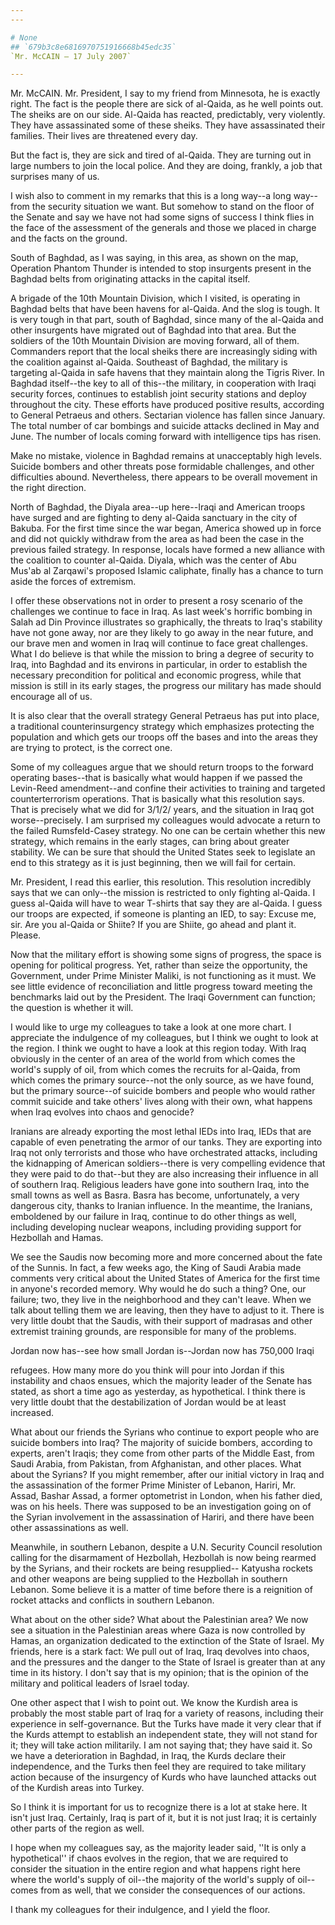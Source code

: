 ```yaml
---
---

# None
## `679b3c8e6816970751916668b45edc35`
`Mr. McCAIN — 17 July 2007`

---
```



Mr. McCAIN. Mr. President, I say to my friend from Minnesota, he is 
exactly right. The fact is the people there are sick of al-Qaida, as he 
well points out. The sheiks are on our side. Al-Qaida has reacted, 
predictably, very violently. They have assassinated some of these 
sheiks. They have assassinated their families. Their lives are 
threatened every day.

But the fact is, they are sick and tired of al-Qaida. They are 
turning out in large numbers to join the local police. And they are 
doing, frankly, a job that surprises many of us.

I wish also to comment in my remarks that this is a long way--a long 
way--from the security situation we want. But somehow to stand on the 
floor of the Senate and say we have not had some signs of success I 
think flies in the face of the assessment of the generals and those we 
placed in charge and the facts on the ground.

South of Baghdad, as I was saying, in this area, as shown on the map, 
Operation Phantom Thunder is intended to stop insurgents present in the 
Baghdad belts from originating attacks in the capital itself.

A brigade of the 10th Mountain Division, which I visited, is 
operating in Baghdad belts that have been havens for al-Qaida. And the 
slog is tough. It is very tough in that part, south of Baghdad, since 
many of the al-Qaida and other insurgents have migrated out of Baghdad 
into that area. But the soldiers of the 10th Mountain Division are 
moving forward, all of them. Commanders report that the local sheiks 
there are increasingly siding with the coalition against al-Qaida. 
Southeast of Baghdad, the military is targeting al-Qaida in safe havens 
that they maintain along the Tigris River. In Baghdad itself--the key 
to all of this--the military, in cooperation with Iraqi security 
forces, continues to establish joint security stations and deploy 
throughout the city. These efforts have produced positive results, 
according to General Petraeus and others. Sectarian violence has fallen 
since January. The total number of car bombings and suicide attacks 
declined in May and June. The number of locals coming forward with 
intelligence tips has risen.


Make no mistake, violence in Baghdad remains at unacceptably high 
levels. Suicide bombers and other threats pose formidable challenges, 
and other difficulties abound. Nevertheless, there appears to be 
overall movement in the right direction.

North of Baghdad, the Diyala area--up here--Iraqi and American troops 
have surged and are fighting to deny al-Qaida sanctuary in the city of 
Bakuba. For the first time since the war began, America showed up in 
force and did not quickly withdraw from the area as had been the case 
in the previous failed strategy. In response, locals have formed a new 
alliance with the coalition to counter al-Qaida. Diyala, which was the 
center of Abu Mus'ab al Zarqawi's proposed Islamic caliphate, finally 
has a chance to turn aside the forces of extremism.

I offer these observations not in order to present a rosy scenario of 
the challenges we continue to face in Iraq. As last week's horrific 
bombing in Salah ad Din Province illustrates so graphically, the 
threats to Iraq's stability have not gone away, nor are they likely to 
go away in the near future, and our brave men and women in Iraq will 
continue to face great challenges. What I do believe is that while the 
mission to bring a degree of security to Iraq, into Baghdad and its 
environs in particular, in order to establish the necessary 
precondition for political and economic progress, while that mission is 
still in its early stages, the progress our military has made should 
encourage all of us.

It is also clear that the overall strategy General Petraeus has put 
into place, a traditional counterinsurgency strategy which emphasizes 
protecting the population and which gets our troops off the bases and 
into the areas they are trying to protect, is the correct one.

Some of my colleagues argue that we should return troops to the 
forward operating bases--that is basically what would happen if we 
passed the Levin-Reed amendment--and confine their activities to 
training and targeted counterterrorism operations. That is basically 
what this resolution says. That is precisely what we did for 3/1/2/ 
years, and the situation in Iraq got worse--precisely. I am surprised 
my colleagues would advocate a return to the failed Rumsfeld-Casey 
strategy. No one can be certain whether this new strategy, which 
remains in the early stages, can bring about greater stability. We can 
be sure that should the United States seek to legislate an end to this 
strategy as it is just beginning, then we will fail for certain.

Mr. President, I read this earlier, this resolution. This resolution 
incredibly says that we can only--the mission is restricted to only 
fighting al-Qaida. I guess al-Qaida will have to wear T-shirts that say 
they are al-Qaida. I guess our troops are expected, if someone is 
planting an IED, to say: Excuse me, sir. Are you al-Qaida or Shiite? If 
you are Shiite, go ahead and plant it. Please.

Now that the military effort is showing some signs of progress, the 
space is opening for political progress. Yet, rather than seize the 
opportunity, the Government, under Prime Minister Maliki, is not 
functioning as it must. We see little evidence of reconciliation and 
little progress toward meeting the benchmarks laid out by the 
President. The Iraqi Government can function; the question is whether 
it will.

I would like to urge my colleagues to take a look at one more chart. 
I appreciate the indulgence of my colleagues, but I think we ought to 
look at the region. I think we ought to have a look at this region 
today. With Iraq obviously in the center of an area of the world from 
which comes the world's supply of oil, from which comes the recruits 
for al-Qaida, from which comes the primary source--not the only source, 
as we have found, but the primary source--of suicide bombers and people 
who would rather commit suicide and take others' lives along with their 
own, what happens when Iraq evolves into chaos and genocide?

Iranians are already exporting the most lethal IEDs into Iraq, IEDs 
that are capable of even penetrating the armor of our tanks. They are 
exporting into Iraq not only terrorists and those who have orchestrated 
attacks, including the kidnapping of American soldiers--there is very 
compelling evidence that they were paid to do that--but they are also 
increasing their influence in all of southern Iraq. Religious leaders 
have gone into southern Iraq, into the small towns as well as Basra. 
Basra has become, unfortunately, a very dangerous city, thanks to 
Iranian influence. In the meantime, the Iranians, emboldened by our 
failure in Iraq, continue to do other things as well, including 
developing nuclear weapons, including providing support for Hezbollah 
and Hamas.

We see the Saudis now becoming more and more concerned about the fate 
of the Sunnis. In fact, a few weeks ago, the King of Saudi Arabia made 
comments very critical about the United States of America for the first 
time in anyone's recorded memory. Why would he do such a thing? One, 
our failure; two, they live in the neighborhood and they can't leave. 
When we talk about telling them we are leaving, then they have to 
adjust to it. There is very little doubt that the Saudis, with their 
support of madrasas and other extremist training grounds, are 
responsible for many of the problems.

Jordan now has--see how small Jordan is--Jordan now has 750,000 Iraqi


refugees. How many more do you think will pour into Jordan if this 
instability and chaos ensues, which the majority leader of the Senate 
has stated, as short a time ago as yesterday, as hypothetical. I think 
there is very little doubt that the destabilization of Jordan would be 
at least increased.

What about our friends the Syrians who continue to export people who 
are suicide bombers into Iraq? The majority of suicide bombers, 
according to experts, aren't Iraqis; they come from other parts of the 
Middle East, from Saudi Arabia, from Pakistan, from Afghanistan, and 
other places. What about the Syrians? If you might remember, after our 
initial victory in Iraq and the assassination of the former Prime 
Minister of Lebanon, Hariri, Mr. Assad, Bashar Assad, a former 
optometrist in London, when his father died, was on his heels. There 
was supposed to be an investigation going on of the Syrian involvement 
in the assassination of Hariri, and there have been other 
assassinations as well.


Meanwhile, in southern Lebanon, despite a U.N. Security Council 
resolution calling for the disarmament of Hezbollah, Hezbollah is now 
being rearmed by the Syrians, and their rockets are being resupplied--
Katyusha rockets and other weapons are being supplied to the Hezbollah 
in southern Lebanon. Some believe it is a matter of time before there 
is a reignition of rocket attacks and conflicts in southern Lebanon.

What about on the other side? What about the Palestinian area? We now 
see a situation in the Palestinian areas where Gaza is now controlled 
by Hamas, an organization dedicated to the extinction of the State of 
Israel. My friends, here is a stark fact: We pull out of Iraq, Iraq 
devolves into chaos, and the pressures and the danger to the State of 
Israel is greater than at any time in its history. I don't say that is 
my opinion; that is the opinion of the military and political leaders 
of Israel today.

One other aspect that I wish to point out. We know the Kurdish area 
is probably the most stable part of Iraq for a variety of reasons, 
including their experience in self-governance. But the Turks have made 
it very clear that if the Kurds attempt to establish an independent 
state, they will not stand for it; they will take action militarily. I 
am not saying that; they have said it. So we have a deterioration in 
Baghdad, in Iraq, the Kurds declare their independence, and the Turks 
then feel they are required to take military action because of the 
insurgency of Kurds who have launched attacks out of the Kurdish areas 
into Turkey.

So I think it is important for us to recognize there is a lot at 
stake here. It isn't just Iraq. Certainly, Iraq is part of it, but it 
is not just Iraq; it is certainly other parts of the region as well.

I hope when my colleagues say, as the majority leader said, ''It is 
only a hypothetical'' if chaos evolves in the region, that we are 
required to consider the situation in the entire region and what 
happens right here where the world's supply of oil--the majority of the 
world's supply of oil--comes from as well, that we consider the 
consequences of our actions.

I thank my colleagues for their indulgence, and I yield the floor.